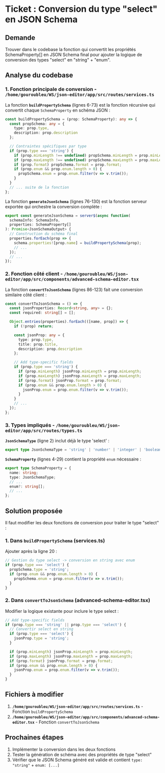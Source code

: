 # Ticket : Conversion du type "select" en JSON Schema

## Demande
Trouver dans le codebase la fonction qui convertit les propriétés SchemaProperty[] en JSON Schema final pour ajouter la logique de conversion des types "select" en "string" + "enum".

## Analyse du codebase

### 1. Fonction principale de conversion - `/home/gouroubleu/WS/json-editor/app/src/routes/services.ts`

La fonction **`buildPropertySchema`** (lignes 6-73) est la fonction récursive qui convertit chaque `SchemaProperty` en schéma JSON :

```typescript
const buildPropertySchema = (prop: SchemaProperty): any => {
  const propSchema: any = {
    type: prop.type,
    description: prop.description
  };

  // Contraintes spécifiques par type
  if (prop.type === 'string') {
    if (prop.minLength !== undefined) propSchema.minLength = prop.minLength;
    if (prop.maxLength !== undefined) propSchema.maxLength = prop.maxLength;
    if (prop.format) propSchema.format = prop.format;
    if (prop.enum && prop.enum.length > 0) {
      propSchema.enum = prop.enum.filter(v => v.trim());
    }
  }
  // ... suite de la fonction
};
```

La fonction **`generateJsonSchema`** (lignes 76-130) est la fonction serveur exportée qui orchestre la conversion complète :

```typescript
export const generateJsonSchema = server$(async function(
  schemaInfo: SchemaInfo,
  properties: SchemaProperty[]
): Promise<JsonSchemaOutput> {
  // Construction du schéma final
  properties.forEach(prop => {
    schema.properties![prop.name] = buildPropertySchema(prop);
    // ...
  });
  // ...
});
```

### 2. Fonction côté client - `/home/gouroubleu/WS/json-editor/app/src/components/advanced-schema-editor.tsx`

La fonction **`convertToJsonSchema`** (lignes 86-123) fait une conversion similaire côté client :

```typescript
const convertToJsonSchema = () => {
  const jsonProperties: Record<string, any> = {};
  const required: string[] = [];

  Object.entries(properties).forEach(([name, prop]) => {
    if (!prop) return;

    const jsonProp: any = {
      type: prop.type,
      title: prop.title,
      description: prop.description
    };

    // Add type-specific fields
    if (prop.type === 'string') {
      if (prop.minLength) jsonProp.minLength = prop.minLength;
      if (prop.maxLength) jsonProp.maxLength = prop.maxLength;
      if (prop.format) jsonProp.format = prop.format;
      if (prop.enum && prop.enum.length > 0) {
        jsonProp.enum = prop.enum.filter(v => v.trim());
      }
    }
    // ...
  });
};
```

### 3. Types impliqués - `/home/gouroubleu/WS/json-editor/app/src/routes/types.ts`

**`JsonSchemaType`** (ligne 2) inclut déjà le type 'select' :
```typescript
export type JsonSchemaType = 'string' | 'number' | 'integer' | 'boolean' | 'array' | 'object' | 'select';
```

**`SchemaProperty`** (lignes 4-29) contient la propriété `enum` nécessaire :
```typescript
export type SchemaProperty = {
  name: string;
  type: JsonSchemaType;
  // ...
  enum?: string[];
  // ...
};
```

## Solution proposée

Il faut modifier les deux fonctions de conversion pour traiter le type "select" :

### 1. Dans `buildPropertySchema` (services.ts)

Ajouter après la ligne 20 :

```typescript
// Gestion du type select -> conversion en string avec enum
if (prop.type === 'select') {
  propSchema.type = 'string';
  if (prop.enum && prop.enum.length > 0) {
    propSchema.enum = prop.enum.filter(v => v.trim());
  }
}
```

### 2. Dans `convertToJsonSchema` (advanced-schema-editor.tsx)

Modifier la logique existante pour inclure le type select :

```typescript
// Add type-specific fields
if (prop.type === 'string' || prop.type === 'select') {
  // Convertir select en string
  if (prop.type === 'select') {
    jsonProp.type = 'string';
  }

  if (prop.minLength) jsonProp.minLength = prop.minLength;
  if (prop.maxLength) jsonProp.maxLength = prop.maxLength;
  if (prop.format) jsonProp.format = prop.format;
  if (prop.enum && prop.enum.length > 0) {
    jsonProp.enum = prop.enum.filter(v => v.trim());
  }
}
```

## Fichiers à modifier

1. **`/home/gouroubleu/WS/json-editor/app/src/routes/services.ts`** - Fonction `buildPropertySchema`
2. **`/home/gouroubleu/WS/json-editor/app/src/components/advanced-schema-editor.tsx`** - Fonction `convertToJsonSchema`

## Prochaines étapes

1. Implémenter la conversion dans les deux fonctions
2. Tester la génération de schéma avec des propriétés de type "select"
3. Vérifier que le JSON Schema généré est valide et contient `type: "string"` + `enum: [...]`